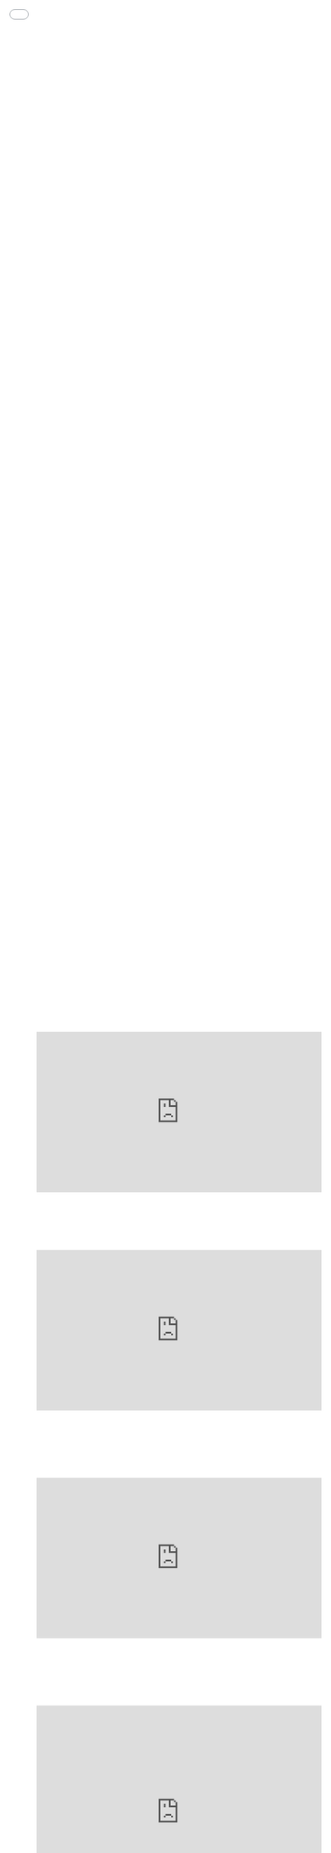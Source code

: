 # SeaHawk-HawkEye Participatory Science
![HawkEye satellite image of eastern North Carolina](assets/ChesapeakeBay-December28th-2022.png "HawkEye NC Coast")

# Background 
We have launched a participatory science project as part of the SeaHawk-HawkEye ocean color remote sensing mission. For more information on the broader mission, please visit [SeaHawk-HawkEye Ocean Color Remote Sensing](https://coast-lab.org/seahawk/).

![Flyer for SeaHawk-HawkEye Citizen Science Project](assets/SeaHawk-HawkEye-informational-flyer.png "SeaHawk/HawkEye Citizen Science Project")

# How-To Resources
See below for several instructional resources covering the following topics:
- How to use the Mini-Secchi Disk
- How to access data on the MONOCLE website
- How to read the measuring tape for the most accurate possible readings
- How to attach extra weight to ensure a vertical downward cast even in stronger currents
- How to take care of your Mini-Secchi disk for optimal performance and longevity

## How to use the Mini-Secchi Disk
[Here are written instructions for using the mini-Secchi disk, followed by an instructional video below](assets/Mini-Secchi-How-To-Guide.pdf "Mini-Secchi How-To Guide").

[![frame of Secchi Disk How-To Guide video](assets/videoframe_19286.png)](https://player.vimeo.com/video/827438726?h=1ab832388d "Secchi Disk How-To Guide")

<iframe src="&amp;badge=0&amp;autopause=0&amp;player_id=0&amp;app_id=58479" frameborder="0" allow="autoplay; fullscreen; picture-in-picture" allowfullscreen style="position:absolute;top:0;left:0;width:100%;height:100%;" title="Secchi disk how to guide"></iframe>

If you wish to log data and don't have access to the mobile app, please fill out this [Data Log](assets/Mini-Secchi-Data-Log.pdf "Mini-Secchi Data Log.pdf").

## How to access data on the MONOCLE website
See the [MONOCLE Mini-Secchi disk activity dashboard](https://rsg.pml.ac.uk/dashboards/d/P0tWxs97k/monocle-secchi) to see all of the data collected in this and interrelated projects!
<div class="resp-container">
    <iframe class="resp-iframe" src="https://rsg.pml.ac.uk/dashboards/d/P0tWxs97k/monocle-secchi"></iframe>
</div>

Please watch the following video for more information on the MONOCLE website and data access:
<div style="padding:56.25% 0 0 0;position:relative;"><iframe src="https://player.vimeo.com/video/827438261?h=cac9356710&amp;badge=0&amp;autopause=0&amp;player_id=0&amp;app_id=58479" frameborder="0" allow="autoplay; fullscreen; picture-in-picture" allowfullscreen style="position:absolute;top:0;left:0;width:100%;height:100%;" title="Monocle data access_updated"></iframe></div><script src="https://player.vimeo.com/api/player.js"></script>

## Measuring Tape How-To
How to read the measuring tape for the most accurate possible readings:
<div style="padding:56.25% 0 0 0;position:relative;"><iframe src="https://player.vimeo.com/video/908330061?badge=0&amp;autopause=0&amp;player_id=0&amp;app_id=58479" frameborder="0" allow="autoplay; fullscreen; picture-in-picture" style="position:absolute;top:0;left:0;width:100%;height:100%;" title="Measuring Tape How-To"></iframe></div><script src="https://player.vimeo.com/api/player.js"></script>

## Weight Attachment How-To
How to attach extra weight to ensure a vertical downward cast even in stronger currents
<div style="padding:56.25% 0 0 0;position:relative;"><iframe src="https://player.vimeo.com/video/908332326?badge=0&amp;autopause=0&amp;player_id=0&amp;app_id=58479" frameborder="0" allow="autoplay; fullscreen; picture-in-picture" style="position:absolute;top:0;left:0;width:100%;height:100%;" title="Secchi Weight Attachment"></iframe></div><script src="https://player.vimeo.com/api/player.js"></script>

## Secchi Disk Maintenance
How to take care of your Mini-Secchi disk for optimal performance and longevity
<div style="padding:75% 0 0 0;position:relative;"><iframe src="https://player.vimeo.com/video/908332303?badge=0&amp;autopause=0&amp;player_id=0&amp;app_id=58479" frameborder="0" allow="autoplay; fullscreen; picture-in-picture" style="position:absolute;top:0;left:0;width:100%;height:100%;" title="Secchi Disk Maintenance"></iframe></div><script src="https://player.vimeo.com/api/player.js"></script>